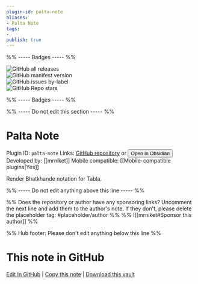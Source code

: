 ```yaml
---
plugin-id: palta-note
aliases:
- Palta Note
tags: 
- 
publish: true
---
```


%% ----- Badges ----- %%

![GitHub all releases](https://img.shields.io/github/downloads/mrniket/palta-obsidian-plugin/total?color=573E7A&logo=github&style=for-the-badge)   
![GitHub manifest version](https://img.shields.io/github/manifest-json/v/mrniket/palta-obsidian-plugin?color=573E7A&logo=github&style=for-the-badge)   
![GitHub issues by-label](https://img.shields.io/github/issues/mrniket/palta-obsidian-plugin/help%20wanted?color=573E7A&logo=github&style=for-the-badge)   
![GitHub Repo stars](https://img.shields.io/github/stars/mrniket/palta-obsidian-plugin?color=573E7A&logo=github&style=for-the-badge)

%% ----- Badges ----- %%

%% ----- Do not edit this section ----- %%

# Palta Note

Plugin ID: `palta-note`
Links: [GitHub repository](https://github.com/mrniket/palta-obsidian-plugin) or [<button id=HH>Open in Obsidian</button>](obsidian://show-plugin?id=palta-note)
Developed by: [[mrniket]]
Mobile compatible: [[Mobile-compatible plugins|Yes]]

Render Bhatkhande notation for Tabla.

%% ----- Do not edit anything above this line ----- %% 

%% Does the repository or author have any sponsoring links? Uncomment the next line and add them to the author's note. If they don't, please delete the placeholder tag: #placeholder/author %%
%% ![[mrniket#Sponsor this author]] %%

%% Hub footer: Please don't edit anything below this line %%

# This note in GitHub

<span class="git-footer">[Edit In GitHub](https://github.dev/obsidian-community/obsidian-hub/blob/main/02%20-%20Community%20Expansions/02.05%20All%20Community%20Expansions/Plugins/palta-note.md "git-hub-edit-note") | [Copy this note](https://raw.githubusercontent.com/obsidian-community/obsidian-hub/main/02%20-%20Community%20Expansions/02.05%20All%20Community%20Expansions/Plugins/palta-note.md "git-hub-copy-note") | [Download this vault](https://github.com/obsidian-community/obsidian-hub/archive/refs/heads/main.zip "git-hub-download-vault") </span>
